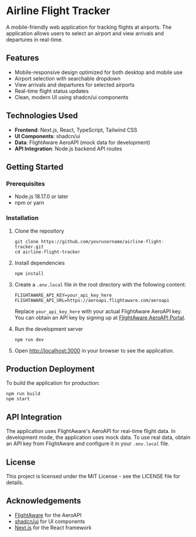 # Airline Flight Tracker

A mobile-friendly web application for tracking flights at airports. The application allows users to select an airport and view arrivals and departures in real-time.

## Features

- Mobile-responsive design optimized for both desktop and mobile use
- Airport selection with searchable dropdown
- View arrivals and departures for selected airports
- Real-time flight status updates
- Clean, modern UI using shadcn/ui components

## Technologies Used

- **Frontend**: Next.js, React, TypeScript, Tailwind CSS
- **UI Components**: shadcn/ui
- **Data**: FlightAware AeroAPI (mock data for development)
- **API Integration**: Node.js backend API routes

## Getting Started

### Prerequisites

- Node.js 18.17.0 or later
- npm or yarn

### Installation

1. Clone the repository
   ```
   git clone https://github.com/yourusername/airline-flight-tracker.git
   cd airline-flight-tracker
   ```

2. Install dependencies
   ```
   npm install
   ```

3. Create a `.env.local` file in the root directory with the following content:
   ```
   FLIGHTAWARE_API_KEY=your_api_key_here
   FLIGHTAWARE_API_URL=https://aeroapi.flightaware.com/aeroapi
   ```
   
   Replace `your_api_key_here` with your actual FlightAware AeroAPI key. 
   You can obtain an API key by signing up at [FlightAware AeroAPI Portal](https://www.flightaware.com/aeroapi/portal/documentation#overview).

4. Run the development server
   ```
   npm run dev
   ```

5. Open [http://localhost:3000](http://localhost:3000) in your browser to see the application.

## Production Deployment

To build the application for production:

```
npm run build
npm start
```

## API Integration

The application uses FlightAware's AeroAPI for real-time flight data. In development mode, the application uses mock data. To use real data, obtain an API key from FlightAware and configure it in your `.env.local` file.

## License

This project is licensed under the MIT License - see the LICENSE file for details.

## Acknowledgements

- [FlightAware](https://www.flightaware.com/) for the AeroAPI
- [shadcn/ui](https://ui.shadcn.com/) for UI components
- [Next.js](https://nextjs.org/) for the React framework
